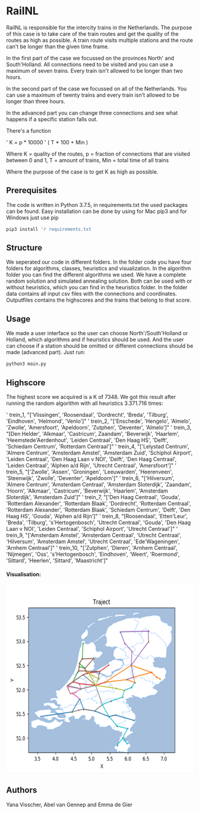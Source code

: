 # RailNL
RailNL is responsible for the intercity trains in the Netherlands. The purpose of this case is to take care of the train routes and get the quality of the routes as high as possible. A train route visits multiple stations and the route can't be longer than the given time frame.

In the first part of the case we focussed on the provinces North' and South'Holland. All connections need to be visited and you can use a maximum of seven trains. Every train isn't allowed to be longer than two hours.

In the second part of the case we focussed on all of the Netherlands. You can use a maximum of twenty trains and every train isn't allowed to be longer than three hours.

In the advanced part you can change three connections and see what happens if a specific station falls out.

There's a function

' K = p * 10000 ' ( T * 100 + Min )

Where K = quality of the routes, p = fraction of connections that are visited between 0 and 1,
T = amount of trains, Min = total time of all trains

Where the purpose of the case is to get K as high as possible.

## Prerequisites
The code is written in Python 3.7.5, in requirements.txt the used packages can be found.
Easy installation can be done by using for Mac pip3 and for Windows just use pip

```bash
pip3 install 'r requirements.txt
```

## Structure
We seperated our code in different folders. In the folder code you have four folders for algorithms, classes, heuristics and visualization. In the algorithm folder you can find the different algorithms we used. We have a complete random solution and simulated annealing solution. Both can be used with or without heuristics, which you can find in the heuristics folder.
In the folder data contains all input csv files with the connections and coordinates. Outputfiles contains the highscores and the
trains that belong to that score.

## Usage
We made a user interface so the user can choose North'/South'Holland or Holland, which algorithms and if heuristics should be used. And the user can choose if a station should be omitted or different connections should be made (advanced part).
Just run:

```bash
python3 main.py
``` 

## Highscore

The highest score we acquired is a K of 7348. We got this result after running the random algorithm with all heuristics 3.371.716 times:

' trein_1, "['Vlissingen', 'Roosendaal', 'Dordrecht', 'Breda', 'Tilburg', 'Eindhoven', 'Helmond', 'Venlo']"
' trein_2, "['Enschede', 'Hengelo', 'Almelo', 'Zwolle', 'Amersfoort', 'Apeldoorn', 'Zutphen', 'Deventer', 'Almelo']"
' trein_3, "[Den Helder', 'Alkmaar', 'Castricum', Zaandam', 'Beverwijk', 'Haarlem', 'Heemstede'Aerdenhout', 'Leiden Centraal', 'Den Haag HS', 'Delft', 'Schiedam Centrum', 'Rotterdam Centraal']"
' trein_4, "['Lelystad Centrum', 'Almere Centrum', 'Amsterdam Amstel', 'Amsterdam Zuid', 'Schiphol Airport', 'Leiden Centraal', 'Den Haag Laan v NOI', 'Delft', 'Den Haag Centraal', 'Leiden Centraal', 'Alphen a/d Rijn', 'Utrecht Centraal', 'Amersfoort']"
' trein_5, "['Zwolle', 'Assen', 'Groningen', 'Leeuwarden', 'Heerenveen', 'Steenwijk', 'Zwolle', 'Deventer', 'Apeldoorn']"
' trein_6, "['Hilversum', 'Almere Centrum', 'Amsterdam Centraal', 'Amsterdam Sloterdijk', 'Zaandam', 'Hoorn', 'Alkmaar', 'Castricum', 'Beverwijk', 'Haarlem', 'Amsterdam Sloterdijk', 'Amsterdam Zuid']"
' trein_7, "['Den Haag Centraal', 'Gouda', 'Rotterdam Alexander', 'Rotterdam Blaak', 'Dordrecht', 'Rotterdam Centraal', 'Rotterdam Alexander', 'Rotterdam Blaak', 'Schiedam Centrum', 'Delft', 'Den Haag HS', 'Gouda', 'Alphen a/d Rijn']"
' trein_8, "[Roosendaal', 'Etten'Leur', 'Breda', 'Tilburg', 's'Hertogenbosch', 'Utrecht Centraal', 'Gouda', 'Den Haag Laan v NOI', 'Leiden Centraal', 'Schiphol Airport', 'Utrecht Centraal']"
' trein_9, "['Amsterdam Amstel', 'Amsterdam Centraal', 'Utrecht Centraal', 'Hilversum', 'Amsterdam Amstel', 'Utrecht Centraal', 'Ede'Wageningen', 'Arnhem Centraal']"
' trein_10, "['Zutphen', 'Dieren', 'Arnhem Centraal', 'Nijmegen', 'Oss', 's'Hertogenbosch', 'Eindhoven', 'Weert', 'Roermond', 'Sittard', 'Heerlen', 'Sittard', 'Maastricht']"

#### Visualisation: 
![High Score Map](pictures/highscore.png) 


## Authors
Yana Visscher, Abel van Gennep and Emma de Gier